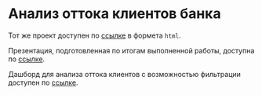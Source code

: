 # Анализ оттока клиентов банка
Тот же проект доступен по [ссылке](file:///E:/%D0%90%D0%9D%D0%90%D0%9B%D0%98%D0%A2%D0%98%D0%9A%20%D0%94%D0%90%D0%9D%D0%9D%D0%AB%D0%A5%20(%D0%AF%D0%BD%D0%B4%D0%B5%D0%BA%D1%81%20%D0%9F%D1%80%D0%B0%D0%BA%D1%82%D0%B8%D0%BA%D1%83%D0%BC)/%D0%91%D0%BB%D0%BE%D0%BA%2020.%20%D0%9A%D0%B0%D1%80%D1%8C%D0%B5%D1%80%D0%BD%D1%8B%D0%B9%20%D1%82%D1%80%D0%B5%D0%BA,%20%D1%82%D1%80%D1%83%D0%B4%D0%BE%D1%83%D1%81%D1%82%D1%80%D0%BE%D0%B9%D1%81%D1%82%D0%B2%D0%BE%20(11.05.2023)/3.%20%D0%A0%D0%B5%D0%B7%D1%8E%D0%BC%D0%B5%20%D0%B8%20%D0%BF%D0%BE%D1%80%D1%82%D1%84%D0%BE%D0%BB%D0%B8%D0%BE%20(18.05.2023)/2.%20%D0%9F%D0%BE%D1%80%D1%82%D1%84%D0%BE%D0%BB%D0%B8%D0%BE%20GitHub/%D0%9F%D1%80%D0%BE%D0%B5%D0%BA%D1%82%D1%8B%20%D0%B4%D0%BB%D1%8F%20%D0%BF%D0%BE%D1%80%D1%82%D1%84%D0%BE%D0%BB%D0%B8%D0%BE/bank_customer_churn_analysis.html) в формета `html`.

Презентация, подготовленная по итогам выполненной работы, доступна по [ссылке](https://drive.google.com/file/d/1rFGe5AyhZ2s_5xEOnoS_SLgbpw2AXNrJ/view).

Дашборд для анализа оттока клиентов с возможностью фильтрации доступен по [ссылке](https://public.tableau.com/app/profile/mher.dallakyan/viz/customer_outflow_diplom/customer_outflow_diplom?publish=yes).
